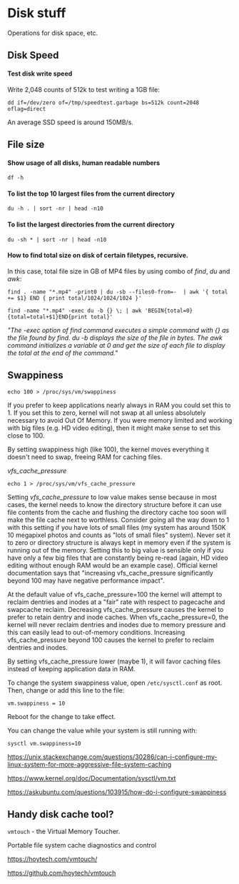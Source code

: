 # Disk stuff
Operations for disk space, etc.

## Disk Speed

#### Test disk write speed

Write 2,048 counts of 512k to test writing a 1GB file:

`dd if=/dev/zero of=/tmp/speedtest.garbage bs=512k count=2048 oflag=direct`

An average SSD speed is around 150MB/s.


## File size

#### Show usage of all disks, human readable numbers
`df -h`

#### To list the top 10 largest files from the current directory
`du -h . | sort -nr | head -n10`

#### To list the largest directories from the current directory
`du -sh * | sort -nr | head -n10`


#### How to find total size on disk of certain filetypes, recursive.

In this case, total file size in GB of MP4 files by using combo of *find*, *du* and *awk*:

`find . -name "*.mp4" -print0 | du -sb --files0-from=-  | awk '{ total += $1} END { print total/1024/1024/1024 }'`

`find -name "*.mp4" -exec du -b {} \; | awk 'BEGIN{total=0}{total=total+$1}END{print total}'`

*"The -exec option of find command executes a simple command with {} as the file found by find. du -b displays the size of the file in bytes. The awk command initializes a variable at 0 and get the size of each file to display the total at the end of the command."*

## Swappiness

`echo 100 > /proc/sys/vm/swappiness`

If you prefer to keep applications nearly always in RAM you could set this to 1. If you set this to zero, kernel will not swap at all unless absolutely necessary to avoid Out Of Memory. If you were memory limited and working with big files (e.g. HD video editing), then it might make sense to set this close to 100.

By setting swappiness high (like 100), the kernel moves everything it doesn't need to swap, freeing RAM for caching files.

*vfs_cache_pressure*

`echo 1 > /proc/sys/vm/vfs_cache_pressure`

Setting *vfs_cache_pressure* to low value makes sense because in most cases, the kernel needs to know the directory structure before it can use file contents from the cache and flushing the directory cache too soon will make the file cache next to worthless. Consider going all the way down to 1 with this setting if you have lots of small files (my system has around 150K 10 megapixel photos and counts as "lots of small files" system). Never set it to zero or directory structure is always kept in memory even if the system is running out of the memory. Setting this to big value is sensible only if you have only a few big files that are constantly being re-read (again, HD video editing without enough RAM would be an example case). Official kernel documentation says that "increasing vfs_cache_pressure significantly beyond 100 may have negative performance impact".

At the default value of vfs_cache_pressure=100 the kernel will attempt to reclaim dentries and inodes at a "fair" rate with respect to pagecache and swapcache reclaim. Decreasing vfs_cache_pressure causes the kernel to prefer to retain dentry and inode caches. When vfs_cache_pressure=0, the kernel will never reclaim dentries and inodes due to memory pressure and this can easily lead to out-of-memory conditions. Increasing vfs_cache_pressure beyond 100 causes the kernel to prefer to reclaim dentries and inodes.

By setting vfs_cache_pressure lower (maybe 1), it will favor caching files instead of keeping application data in RAM.

To change the system swappiness value, open `/etc/sysctl.conf` as root. Then, change or add this line to the file:

`vm.swappiness = 10`

Reboot for the change to take effect.

You can change the value while your system is still running with:

`sysctl vm.swappiness=10`


https://unix.stackexchange.com/questions/30286/can-i-configure-my-linux-system-for-more-aggressive-file-system-caching

https://www.kernel.org/doc/Documentation/sysctl/vm.txt

https://askubuntu.com/questions/103915/how-do-i-configure-swappiness

## Handy disk cache tool?

`vmtouch` - the Virtual Memory Toucher.

Portable file system cache diagnostics and control

https://hoytech.com/vmtouch/

https://github.com/hoytech/vmtouch
